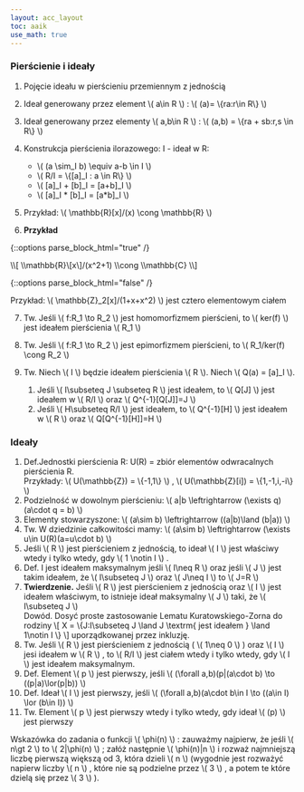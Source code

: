 ```yaml
---
layout: acc_layout
toc: aaik
use_math: true
---
```


### Pierścienie i ideały

1.  Pojęcie ideału w pierścieniu przemiennym z jednością

2.  Ideał generowany przez element  \\(  a\\in R  \\)  :  \\(  (a)= \\{ra:r\\in R\\}  \\) 

3.  Ideał generowany przez elementy  \\(  a,b\\in R  \\)  :  \\(  (a,b) = \\{ra + sb:r,s \\in R\\}  \\) 

4.  Konstrukcja pierścienia ilorazowego: I - ideał w R:
    - \\(  (a \\sim\_I b) \\equiv a-b \\in I  \\) 
    - \\(  R/I = \\{\[a\]\_I : a \\in R\\}  \\) 
    - \\(  \[a\]\_I + \[b\]\_I = \[a+b\]\_I  \\) 
    - \\(  \[a\]\_I \* \[b\]\_I = \[a\*b\]\_I  \\) 

5.  Przykład:  \\(  \\mathbb{R}\[x\]/(x) \\cong \\mathbb{R}  \\) 

6.  **Przykład**

{::options parse_block_html="true" /}
<div class="def-box"><p>
\\[  \\mathbb{R}\[x\]/(x^2+1) \\cong \\mathbb{C}  \\] 
</p></div>
{::options parse_block_html="false" /}

Przykład:  \\(  \\mathbb{Z}\_2\[x\]/(1+x+x^2)  \\)  jest cztero elementowym ciałem

7.  Tw. Jeśli  \\(  f:R\_1 \\to R\_2  \\)  jest homomorfizmem pierścieni, to \\(  ker(f)  \\)  jest ideałem pierścienia  \\(  R\_1  \\) 

8.  Tw. Jeśli  \\(  f:R\_1 \\to R\_2  \\)  jest epimorfizmem pierścieni, to \\(  R\_1/ker(f) \\cong R\_2  \\) 

9.  Tw. Niech  \\(  I  \\)  będzie ideałem pierścienia  \\(  R  \\). Niech \\(  Q(a) = \[a\]\_I  \\).
    1.  Jeśli  \\(  I\\subseteq J \\subseteq R  \\)  jest ideałem, to  \\( 
        Q\[J\]  \\)  jest ideałem w  \\(  R/I  \\)  oraz  \\( 
        Q^{-1}\[Q\[J\]\]=J  \\) 
    2.  Jeśli  \\(  H\\subseteq R/I  \\)  jest ideałem, to  \\( 
        Q^{-1}\[H\]  \\)  jest ideałem w  \\(  R  \\)  oraz  \\( 
        Q\[Q^{-1}\[H\]\]=H  \\) 
  
### Ideały

1.  Def.Jednostki pierścienia R: U(R) = zbiór elementów odwracalnych
    pierścienia R.\
    Przykłady:  \\(  U(\\mathbb{Z}) = \\{-1,1\\}  \\)  ,  \\(  U(\\mathbb{Z}\[i\]) =
    \\{1,-1,i,-i\\}  \\) 
2.  Podzielność w dowolnym pierścieniu:  \\(  a\|b \\leftrightarrow (\\exists
    q)(a\\cdot q = b)  \\) 
3.  Elementy stowarzyszone:  \\(  (a\\sim b) \\leftrightarrow ((a\|b)\\land (b\|a))
    \\) 
4.  Tw. W dziedzinie całkowitości mamy:  \\(  (a\\sim b) \\leftrightarrow (\\exists
    u\\in U(R)(a=u\\cdot b)  \\) 
5.  Jeśli  \\(  R  \\)  jest pierścieniem z jednością, to ideał  \\(  I
     \\)  jest właściwy wtedy i tylko wtedy, gdy  \\(  1 \\notin I  \\) .
6.  Def. I jest ideałem maksymalnym jeśli  \\(  I\\neq R  \\)  oraz
    jeśli  \\(  J  \\)  jest takim ideałem, że  \\(  I\\subseteq J  \\) 
    oraz  \\(  J\\neq I  \\)  to  \\(  J=R  \\) 
7.  **Twierdzenie.** Jeśli  \\(  R  \\)  jest pierścieniem z jednością
    oraz  \\(  I  \\)  jest ideałem właściwym, to istnieje ideał
    maksymalny  \\(  J  \\)  taki, że  \\(  I\\subseteq J  \\) \
    Dowód. Dosyć proste zastosowanie Lematu Kuratowskiego-Zorna do
    rodziny  \\[  X = \\{J:I\\subseteq J \\land J \\textrm{ jest
    ideałem } \\land 1\\notin I \\}  \\]  uporządkowanej przez
    inkluzję.
8.  Tw. Jeśli  \\(  R  \\)  jest pierścieniem z jednością (  \\(  1\\neq
    0  \\)  ) oraz  \\(  I  \\)  jesi ideałem w  \\(  R  \\)  , to  \\( 
    R/I  \\)  jest ciałem wtedy i tylko wtedy, gdy  \\(  I  \\)  jest
    ideałem maksymalnym.
9.  Def. Element  \\(  p  \\)  jest pierwszy, jeśli  \\(  (\\forall
    a,b)(p\|(a\\cdot b) \\to ((p\|a)\\lor(p\|b))  \\) 
10. Def. Ideał  \\(  I  \\)  jest pierwszy, jeśli  \\(  (\\forall
    a,b)(a\\cdot b\\in I \\to ((a\\in I) \\lor (b\\in I))  \\) 
11. Tw. Element  \\(  p  \\)  jest pierwszy wtedy i tylko wtedy, gdy
    ideał  \\(  (p)  \\)  jest pierwszy

Wskazówka do zadania o funkcji  \\(  \\phi(n)  \\)  : zauważmy najpierw,
że jeśli  \\(  n\\gt 2  \\)  to  \\(  2\|\\phi(n)  \\)  ; załóż
następnie  \\(  \\phi(n)\|n  \\)  i rozważ najmniejszą liczbę pierwszą
większą od 3, która dzieli  \\(  n  \\)  (wygodnie jest rozważyć napierw
liczby  \\(  n  \\)  , które nie są podzielne przez  \\(  3  \\)  , a
potem te które dzielą się przez  \\(  3  \\)  ).


